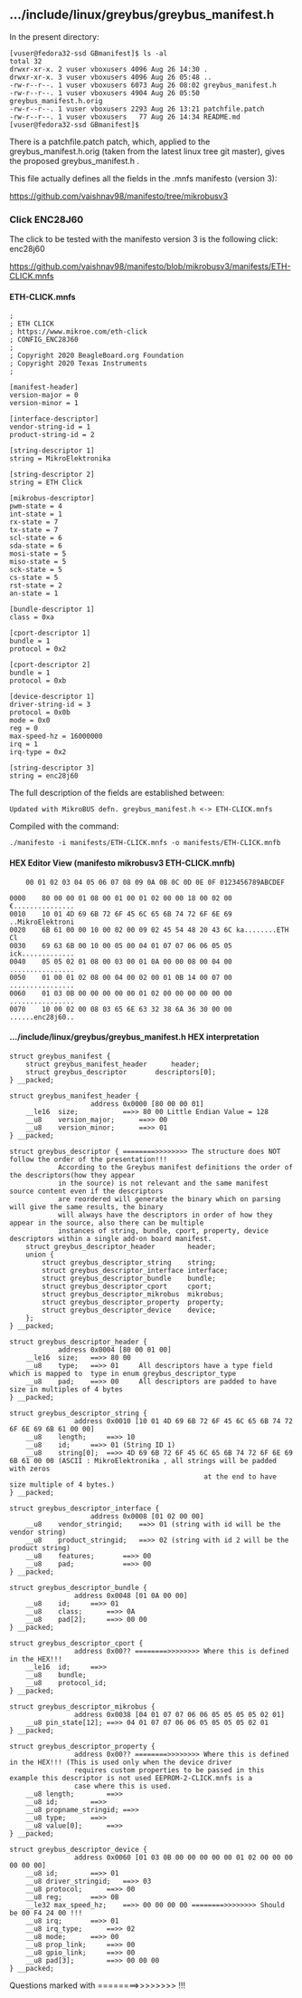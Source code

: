 ## .../include/linux/greybus/greybus_manifest.h

In the present directory:

	[vuser@fedora32-ssd GBmanifest]$ ls -al
	total 32
	drwxr-xr-x. 2 vuser vboxusers 4096 Aug 26 14:30 .
	drwxr-xr-x. 3 vuser vboxusers 4096 Aug 26 05:48 ..
	-rw-r--r--. 1 vuser vboxusers 6073 Aug 26 08:02 greybus_manifest.h
	-rw-r--r--. 1 vuser vboxusers 4904 Aug 26 05:50 greybus_manifest.h.orig
	-rw-r--r--. 1 vuser vboxusers 2293 Aug 26 13:21 patchfile.patch
	-rw-r--r--. 1 vuser vboxusers   77 Aug 26 14:34 README.md
	[vuser@fedora32-ssd GBmanifest]$

There is a patchfile.patch patch, which, applied to the greybus_manifest.h.orig
(taken from the latest linux tree git master), gives the proposed greybus_manifest.h .

This file actually defines all the fields in the .mnfs manifesto (version 3):

https://github.com/vaishnav98/manifesto/tree/mikrobusv3

###  Click ENC28J60

The click to be tested with the manifesto version 3 is the following click: enc28j60

https://github.com/vaishnav98/manifesto/blob/mikrobusv3/manifests/ETH-CLICK.mnfs

#### ETH-CLICK.mnfs

	;
	; ETH CLICK
	; https://www.mikroe.com/eth-click
	; CONFIG_ENC28J60
	;
	; Copyright 2020 BeagleBoard.org Foundation 
	; Copyright 2020 Texas Instruments 
	;

	[manifest-header]
	version-major = 0
	version-minor = 1

	[interface-descriptor]
	vendor-string-id = 1
	product-string-id = 2

	[string-descriptor 1]
	string = MikroElektronika

	[string-descriptor 2]
	string = ETH Click

	[mikrobus-descriptor]
	pwm-state = 4
	int-state = 1
	rx-state = 7
	tx-state = 7
	scl-state = 6
	sda-state = 6
	mosi-state = 5
	miso-state = 5
	sck-state = 5
	cs-state = 5
	rst-state = 2
	an-state = 1

	[bundle-descriptor 1]
	class = 0xa

	[cport-descriptor 1]
	bundle = 1
	protocol = 0x2

	[cport-descriptor 2]
	bundle = 1
	protocol = 0xb

	[device-descriptor 1]
	driver-string-id = 3
	protocol = 0x0b
	mode = 0x0
	reg = 0
	max-speed-hz = 16000000
	irq = 1
	irq-type = 0x2

	[string-descriptor 3]
	string = enc28j60

The full description of the fields are established between:

	Updated with MikroBUS defn. greybus_manifest.h <-> ETH-CLICK.mnfs

Compiled with the command:

	./manifesto -i manifests/ETH-CLICK.mnfs -o manifests/ETH-CLICK.mnfb

#### HEX Editor View (manifesto mikrobusv3 ETH-CLICK.mnfb)

		00 01 02 03 04 05 06 07 08 09 0A 0B 0C 0D 0E 0F	0123456789ABCDEF

	0000	80 00 00 01 08 00 01 00 01 02 00 00 18 00 02 00 €...............
	0010	10 01 4D 69 6B 72 6F 45 6C 65 6B 74 72 6F 6E 69 ..MikroElektroni
	0020	6B 61 00 00 10 00 02 00 09 02 45 54 48 20 43 6C ka........ETH Cl
	0030	69 63 6B 00 10 00 05 00 04 01 07 07 06 06 05 05 ick.............
	0040	05 05 02 01 08 00 03 00 01 0A 00 00 08 00 04 00 ................
	0050	01 00 01 02 08 00 04 00 02 00 01 0B 14 00 07 00 ................
	0060	01 03 0B 00 00 00 00 00 01 02 00 00 00 00 00 00 ................
	0070	10 00 02 00 08 03 65 6E 63 32 38 6A 36 30 00 00 ......enc28j60..

#### .../include/linux/greybus/greybus_manifest.h HEX interpretation

	struct greybus_manifest {
		struct greybus_manifest_header		header;
		struct greybus_descriptor		descriptors[0];
	} __packed;

	struct greybus_manifest_header {
						address 0x0000 [80 00 00 01]
		__le16	size;			==>> 80 00 Little Endian Value = 128
		__u8	version_major;		==>> 00
		__u8	version_minor;		==>> 01
	} __packed;

	struct greybus_descriptor { ========>>>>>>>> The structure does NOT follow the order of the presentation!!!
				According to the Greybus manifest definitions the order of the descriptors(how they appear
				in the source) is not relevant and the same manifest source content even if the descriptors
				are reordered will generate the binary which on parsing will give the same results, the binary
				will always have the descriptors in order of how they appear in the source, also there can be multiple
				instances of string, bundle, cport, property, device descriptors within a single add-on board manifest.
		struct greybus_descriptor_header		header;
		union {
			struct greybus_descriptor_string	string;
			struct greybus_descriptor_interface	interface;
			struct greybus_descriptor_bundle	bundle;
			struct greybus_descriptor_cport		cport;
			struct greybus_descriptor_mikrobus	mikrobus;
			struct greybus_descriptor_property	property;
			struct greybus_descriptor_device	device;
		};
	} __packed;

	struct greybus_descriptor_header {
				address 0x0004 [80 00 01 00]
		__le16	size;	==>> 80 00  
		__u8	type;	==>> 01	    All descriptors have a type field which is mapped to  type in enum greybus_descriptor_type
		__u8	pad;	==>> 00     All descriptors are padded to have size in multiples of 4 bytes
	} __packed;

	struct greybus_descriptor_string {
					address 0x0010 [10 01 4D 69 6B 72 6F 45 6C 65 6B 74 72 6F 6E 69 6B 61 00 00]
		__u8	length;		==>> 10
		__u8	id;		==>> 01 (String ID 1)
		__u8	string[0];	==>> 4D 69 6B 72 6F 45 6C 65 6B 74 72 6F 6E 69 6B 61 00 00 (ASCII : MikroElektronika , all strings will be padded with zeros 
													at the end to have size multiple of 4 bytes.)
	} __packed;

	struct greybus_descriptor_interface {
						address 0x0008 [01 02 00 00]
		__u8	vendor_stringid;	==>> 01 (string with id will be the vendor string) 
		__u8	product_stringid;	==>> 02 (string with id 2 will be the product string)
		__u8	features;		==>> 00
		__u8	pad;			==>> 00
	} __packed;

	struct greybus_descriptor_bundle {
					address 0x0048 [01 0A 00 00]
		__u8	id;		==>> 01
		__u8	class;		==>> 0A
		__u8	pad[2];		==>> 00 00
	} __packed;

	struct greybus_descriptor_cport {
					address 0x00?? ========>>>>>>>> Where this is defined in the HEX!!!
		__le16	id;		==>>
		__u8	bundle;
		__u8	protocol_id;
	} __packed;

	struct greybus_descriptor_mikrobus {
					address 0x0038 [04 01 07 07 06 06 05 05 05 05 02 01]
		__u8 pin_state[12];	==>> 04 01 07 07 06 06 05 05 05 05 02 01
	} __packed;

	struct greybus_descriptor_property {
					address 0x00?? ========>>>>>>>> Where this is defined in the HEX!!! (This is used only when the device driver
					requires custom properties to be passed in this example this descriptor is not used EEPROM-2-CLICK.mnfs is a
					case where this is used.
		__u8 length;		==>>
		__u8 id;		==>>
		__u8 propname_stringid;	==>>
		__u8 type;		==>>
		__u8 value[0];		==>>
	} __packed;

	struct greybus_descriptor_device {
					address 0x0060 [01 03 0B 00 00 00 00 00 01 02 00 00 00 00 00 00]
		__u8 id;		==>> 01
		__u8 driver_stringid;	==>> 03
		__u8 protocol;		==>> 00
		__u8 reg;		==>> 0B
		__le32 max_speed_hz;	==>> 00 00 00 00 ========>>>>>>>> Should be 00 F4 24 00 !!!
		__u8 irq;		==>> 01
		__u8 irq_type;		==>> 02
		__u8 mode;		==>> 00
		__u8 prop_link;		==>> 00
		__u8 gpio_link;		==>> 00
		__u8 pad[3];		==>> 00 00 00
	} __packed;

Questions marked with ========>>>>>>>> <text clarification> !!!
